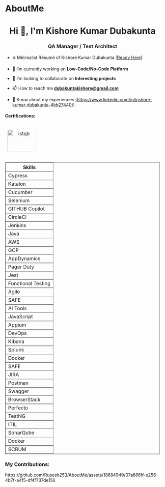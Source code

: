 # AboutMe

<h1 align="center">Hi 👋, I'm Kishore Kumar Dubakunta</h1> 
<h3 align="center">QA Manager / Test Architect</h3>


- ❄️ Minimalist Résumé of Kishore Kumar Dubakunta [[Ready Here]](https://drive.google.com/file/d/1NA2y5uv0c9r3RXtcMgh5VUuB6h8M_HJT/view?usp=drive_link)

- 🔭 I’m currently working on **Low-Code/No-Code Platform**

- 👯 I’m looking to collaborate on **Interesting projects**


- 📫 How to reach me **dubakuntakishore@gmail.com**

- 📄 Know about my experiences [https://www.linkedin.com/in/kishore-kumar-dubakunta-4bb27440/)

<h4 align="left">Certifications:</h4>
<table>
<thead>
<tr>
  <td><a href="https://www.w3schools.com/cs/" target="_blank" rel="noreferrer">
    <p align="center"><img src="https://www.istqb.org/wp-content/uploads/2024/10/istqb-logo.png.avif" alt="istqb" width="90" height="70"/>
    </p>
  </a>
  </td>
 
</tbody>
</table>


<table border="1">
  <thead>
    <tr>
      <th>Skills</th>
    </tr>
  </thead>
  <tbody>
    <tr><td>Cypress</td></tr>
    <tr><td>Katalon</td></tr>
    <tr><td>Cucumber</td></tr>
    <tr><td>Selenium</td></tr>
    <tr><td>GITHUB Copilot</td></tr>
    <tr><td>CircleCI</td></tr>
    <tr><td>Jenkins</td></tr>
    <tr><td>Java</td></tr>
    <tr><td>AWS</td></tr>
    <tr><td>GCP</td></tr>
    <tr><td>AppDynamics</td></tr>
    <tr><td>Pager Duty</td></tr>
    <tr><td>Jest</td></tr>
    <tr><td>Functional Testing</td></tr>
    <tr><td>Agile</td></tr>
    <tr><td>SAFE</td></tr>
    <tr><td>AI Tools</td></tr>
    <tr><td>JavaScript</td></tr>
    <tr><td>Appium</td></tr>
    <tr><td>DevOps</td></tr>
    <tr><td>Kibana</td></tr>
    <tr><td>Splunk</td></tr>
    <tr><td>Docker</td></tr>
    <tr><td>SAFE</td></tr>
    <tr><td>JIRA</td></tr>
    <tr><td>Postman</td></tr>
    <tr><td>Swagger</td></tr>
    <tr><td>BrowserStack</td></tr>
    <tr><td>Perfecto</td></tr>
    <tr><td>TestNG</td></tr>
    <tr><td>ITIL</td></tr>
    <tr><td>SonarQube</td></tr>
    <tr><td>Docker</td></tr>
    <tr><td>SCRUM</td></tr>
  </tbody>
</table>


<h3 align="left">My Contributions:</h3>
https://github.com/Rupesh253/AboutMe/assets/18684949/07a666ff-e256-4b7f-a4f5-df4f737de156
